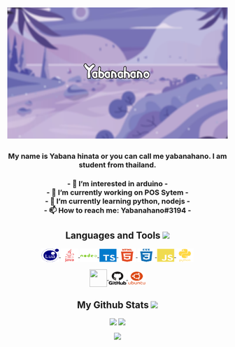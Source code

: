 <!---
- 👋 Hi, I’m @Yabanahano
- 👀 I’m interested in ...
- 🌱 I’m currently learning ...
- 💞️ I’m looking to collaborate on ...
- 📫 How to reach me ...
  Hello 👋 <br>
--->

<h1 align="center">
  <img src="https://github.com/Yabanahano/Yabanahano/blob/main/images/welcome.png" width="600" height="300"/>
</h1>
<h3 align="center">
  My name is Yabana hinata or you can call me yabanahano. I am student from thailand.
</h2>

<h3 align="center">
- 👀 I’m interested in arduino - <br>
- 🔭 I’m currently working on POS Sytem - <br>
- 🌱 I’m currently learning python, nodejs - <br>
- 📫 How to reach me: Yabanahano#3194 - <br>
</h3>
 
<h2 align="center">
  Languages and Tools
  <img src="https://github.com/ritik307/ritik307/blob/main/images/laptop.gif" width="50">
</h2>

<p align="center">
  <a href="https://www.lua.org" target="blank">
    <img align="center" src="https://github.com/devicons/devicon/blob/master/icons/lua/lua-plain-wordmark.svg" alt="" height="30" width="40" />
  </a>
  <a href="https://en.wikipedia.org/wiki/Java_(programming_language)" target="blank">
    <img align="center" src="https://github.com/devicons/devicon/blob/master/icons/java/java-plain-wordmark.svg" alt="" height="30" width="40" />
  </a>
  <a href="https://nodejs.org/en/" target="blank">
    <img align="center" src="https://github.com/devicons/devicon/blob/master/icons/nodejs/nodejs-plain-wordmark.svg" alt="" height="30" width="40" />
  </a>
  <a href="https://www.typescriptlang.org/" target="blank">
    <img align="center" src="https://github.com/devicons/devicon/blob/master/icons/typescript/typescript-plain.svg" alt="" height="30" width="40" />
  </a>
  <a href="https://en.wikipedia.org/wiki/HTML" target="blank">
    <img align="center" src="https://github.com/devicons/devicon/blob/master/icons/html5/html5-plain-wordmark.svg" alt="" height="30" width="40" />
  </a>
  <a href="https://en.wikipedia.org/wiki/CSS" target="blank">
    <img align="center" src="https://github.com/devicons/devicon/blob/master/icons/css3/css3-plain-wordmark.svg" alt="" height="30" width="40" />
  </a>
  <a href="https://en.wikipedia.org/wiki/JavaScript" target="blank">
    <img align="center" src="https://github.com/devicons/devicon/blob/master/icons/javascript/javascript-plain.svg" alt="" height="30" width="40" />
  </a>
  <a href="hhttp://python.org/" target="blank">
    <img align="center" src="https://github.com/devicons/devicon/blob/master/icons/python/python-plain-wordmark.svg" alt="" height="30" width="40" />
  </a>
  <br><br> 
  <a href="http://vscodium.github.io/" target="blank">
    <img align="center" src="https://github.com/VSCodium/vscodium.github.io/blob/master/img/code.png" alt="" height="40" width="40" />
  </a>
  <a href="https://github.com" target="blank">
    <img align="center" src="https://github.com/devicons/devicon/blob/master/icons/github/github-original-wordmark.svg" alt="" height="30" width="40" />
  </a>
  <a href="https://ubuntu.com/" target="blank">
    <img align="center" src="https://github.com/devicons/devicon/blob/master/icons/ubuntu/ubuntu-plain-wordmark.svg" alt="" height="30" width="40" />
  </a>
</p>

<h2 align="center">
  My Github Stats
  <img src="https://c.tenor.com/PN7Bccnho5wAAAAi/penguin-hi.gif" width="50">
</h2>

<p align = "center">
 <img src="https://github-readme-stats.vercel.app/api/top-langs/?username=Yabanahano&layout=compact&theme=tokyonight">
 <img src="https://github-readme-stats.vercel.app/api?username=Yabanahano&show_icons=true&theme=tokyonight&line_height=27">
</p> 

<p align = "center">
 <img src="https://github-readme-streak-stats.herokuapp.com?user=Yabanahano&theme=tokyonight&date_format=j%20M%5B%20Y%5D">
</p> 

